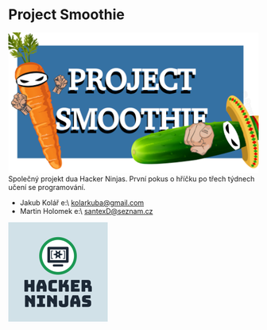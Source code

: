 # Project Smoothie
<img src="https://github.com/Jakewh/Project_Smoothie/blob/e155d17885150ccdeaf907f6ec289e34141ccce8/project_smoothie.png">
Společný projekt dua Hacker Ninjas. První pokus o hříčku po třech týdnech učení se programování.


- Jakub Kolář e:\\ kolarkuba@gmail.com
- Martin Holomek e:\\ santexD@seznam.cz
<img src="https://github.com/Jakewh/Project_Smoothie/blob/2fd72e3da4957d8bb94f508e21e78fde4aa58a87/HACKER_NINJAS.png">
